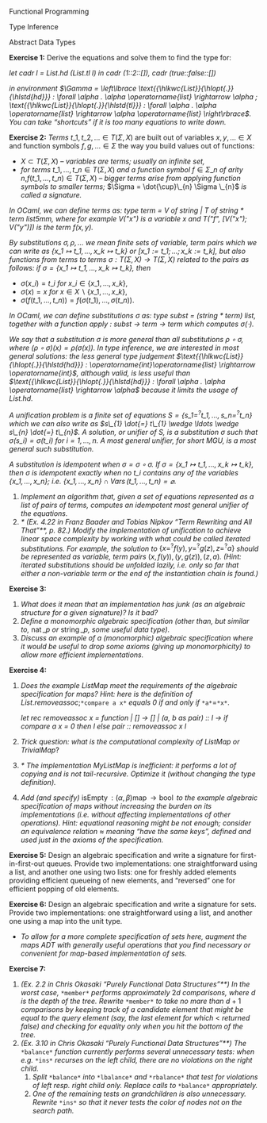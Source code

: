 Functional Programming

Type Inference

Abstract Data Types

**Exercise 1:** Derive the equations and solve them to find the type for:

*let cadr l = List.hd (List.tl l) in cadr (1::2::[]), cadr (true::false::[])*

*in environment $\Gamma = \left\lbrace
\text{{\hlkwc{List}}{\hlopt{.}}{\hlstd{hd}}} : \forall \alpha . \alpha
\operatorname{list} \rightarrow \alpha ;
\text{{\hlkwc{List}}{\hlopt{.}}{\hlstd{tl}}} : \forall \alpha . \alpha
\operatorname{list} \rightarrow \alpha \operatorname{list} \right\rbrace$. You
can take “shortcuts” if it is too many equations to write down.*

**Exercise 2:** *Terms* $t\_{1}, t\_{2}, \ldots \in T (\Sigma, X)$ are built 
out of variables $x, y, \ldots \in X$ and function symbols $f, g, \ldots \in 
\Sigma$ the way you build values out of functions:

* $X \subset T (\Sigma, X)$ *– variables are terms; usually an infinite set,*
* *for terms* $t\_{1}, \ldots, t\_{n} \in T (\Sigma, X)$ *and a function
  symbol* $f \in \Sigma \_{n}$ *of arity* $n$,$f (t\_{1}, \ldots, t\_{n}) \in
  T (\Sigma, X)$ *– bigger terms arise from applying function symbols to
  smaller terms;* $\Sigma = \dot{\cup}\_{n} \Sigma \_{n}$ *is called a
  signature.*

*In OCaml, we can define terms as: type term = V of string | T of string \*
term list5mm, where for example V("x") is a variable $x$ and T("f", [V("x");
V("y")]) is the term $f (x, y)$.*

*By *substitutions* $\sigma, \rho, \ldots$ we mean finite sets of variable,
term pairs which we can write as $\lbrace x\_{1} \mapsto t\_{1}, \ldots,
x\_{k} \mapsto t\_{k} \rbrace$ or $[x\_{1} := t\_{1} ; \ldots ; x\_{k} :=
t\_{k}]$, but also functions from terms to terms $\sigma : T (\Sigma, X)
\rightarrow T (\Sigma, X)$ related to the pairs as follows: if $\sigma =
\lbrace x\_{1} \mapsto t\_{1}, \ldots, x\_{k} \mapsto t\_{k} \rbrace$, then*

* $\sigma (x\_{i}) = t\_{i}$ *for* $x\_{i} \in \lbrace x\_{1}, \ldots, x\_{k}
  \rbrace$,
* $\sigma (x) = x$ *for* $x \in X\backslash \lbrace x\_{1}, \ldots, x\_{k}
  \rbrace$,
* $\sigma (f (t\_{1}, \ldots, t\_{n})) = f (\sigma (t\_{1}), \ldots, \sigma
  (t\_{n}))$.

*In OCaml, we can define substitutions $\sigma$ as: type subst = (string \*
term) list, together with a function apply : subst -> term -> term
which computes $\sigma (\cdot)$.*

*We say that a substitution $\sigma$ is *more general* than all substitutions
$\rho \circ \sigma$, where $(\rho \circ \sigma) (x) = \rho (\sigma (x))$. In
type inference, we are interested in most general solutions: the less general
type judgement $\text{{\hlkwc{List}}{\hlopt{.}}{\hlstd{hd}}} :
\operatorname{int}\operatorname{list} \rightarrow \operatorname{int}$,
although valid, is less useful than
$\text{{\hlkwc{List}}{\hlopt{.}}{\hlstd{hd}}} : \forall \alpha . \alpha
\operatorname{list} \rightarrow \alpha$ because it limits the usage of
List.hd.*

*A *unification problem* is a finite set of equations $S = \lbrace s\_{1} =^?
t\_{1}, \ldots, s\_{n} =^? t\_{n} \rbrace$ which we can also write as $s\_{1}
\dot{=} t\_{1} \wedge \ldots \wedge s\_{n} \dot{=} t\_{n}$. A solution,
or *unifier* of $S$, is a substitution $\sigma$ such that $\sigma (s\_{i}) =
\sigma (t\_{i})$ for $i = 1, \ldots, n$. A *most general unifier*, for
short *MGU*, is a most general such substitution.*

*A substitution is *idempotent* when $\sigma = \sigma \circ \sigma$. If
$\sigma = \lbrace x\_{1} \mapsto t\_{1}, \ldots, x\_{k} \mapsto t\_{k}
\rbrace$, then $\sigma$ is idempotent exactly when no $t\_{i}$ contains any of
the variables $\lbrace x\_{1}, \ldots, x\_{n} \rbrace$; i.e. $\lbrace x\_{1},
\ldots, x\_{n} \rbrace \cap \operatorname{Vars} (t\_{1}, \ldots, t\_{n}) =
\varnothing$.*

1. *Implement an algorithm that, given a set of equations represented as a
   list of pairs of terms, computes an idempotent most general unifier of the
   equations.*
1. *\* (Ex. 4.22 in* *Franz Baader and Tobias Nipkov “Term Rewriting and All
   That”**, p. 82.) Modify the implementation of unification to achieve linear
   space complexity by working with what could be called iterated
   substitutions. For example, the solution to* $\lbrace x =^? f (y), y =^? g
   (z), z =^? a \rbrace$ *should be represented as variable, term pairs* $(x,
   f (y)), (y, g (z)), (z, a)$*. (Hint: iterated substitutions should be
   unfolded lazily, i.e. only so far that either a non-variable term or the
   end of the instantiation chain is found.)*

**Exercise 3:**

1. *What does it mean that an implementation has junk (as an algebraic
   structure for a given signature)? Is it bad?*
1. *Define a monomorphic algebraic specification (other than, but similar to,*
   $\operatorname{nat}\_{p}$ *or* $\operatorname{string}\_{p}$*, some useful
   data type).*
1. *Discuss an example of a (monomorphic) algebraic specification where it
   would be useful to drop some axioms (giving up monomorphicity) to allow
   more efficient implementations.*

**Exercise 4:**

1. *Does the example* *ListMap* *meet the requirements of the algebraic
   specification for maps? Hint: here is the definition
   of* *List*.*removeassoc*;`*compare a x*` *equals* *0* *if and only if*
   `*a*`=`*x*`.

   *let rec removeassoc x = function  | [] -> []  | (a, b as pair) ::
   l ->      if compare a x = 0 then l else pair :: removeassoc x l*
1. *Trick question: what is the computational complexity
   of* *ListMap* *or* *TrivialMap*?
1. *\* The implementation* *MyListMap* *is inefficient: it performs a lot of
   copying and is not tail-recursive. Optimize it (without changing the type
   definition).*
1. *Add (and specify)* $\operatorname{isEmpty}: (\alpha, \beta)
   \operatorname{map} \rightarrow \operatorname{bool}$ *to the example
   algebraic specification of maps without increasing the burden on its
   implementations (i.e. without affecting implementations of other
   operations). Hint: equational reasoning might be not enough; consider an
   equivalence relation* $\approx$ *meaning “have the same keys”, defined and
   used just in the axioms of the specification.*

**Exercise 5:** Design an algebraic specification and write a signature for 
first-in-first-out queues. Provide two implementations: one straightforward 
using a list, and another one using two lists: one for freshly added elements 
providing efficient queueing of new elements, and “reversed” one for efficient 
popping of old elements.

**Exercise 6:** Design an algebraic specification and write a signature for 
sets. Provide two implementations: one straightforward using a list, and 
another one using a map into the unit type.

* *To allow for a more complete specification of sets here, augment the maps
  ADT with generally useful operations that you find necessary or convenient
  for map-based implementation of sets.*

**Exercise 7:**

1. *(Ex. 2.2 in* *Chris Okasaki “Purely Functional Data Structures”**) In the
   worst case,* `*member*` *performs approximately* $2 d$ *comparisons, where*
   $d$ *is the depth of the tree. Rewrite* `*member*` *to take no mare than*
   $d + 1$ *comparisons by keeping track of a candidate element
   that* *might* *be equal to the query element (say, the last element for
   which* $<$ *returned false) and checking for equality only when you
   hit the bottom of the tree.*
1. *(Ex. 3.10 in* *Chris Okasaki “Purely Functional Data Structures”**) The*
   `*balance*` *function currently performs several unnecessary tests: when
   e.g.* `*ins*` *recurses on the left child, there are no violations on the
   right child.*
   1. *Split* `*balance*` *into* `*lbalance*` *and* `*rbalance*` *that test
      for violations of left resp. right child only. Replace calls to*
      `*balance*` *appropriately.*
   1. *One of the remaining tests on grandchildren is also unnecessary.
      Rewrite* `*ins*` *so that it never tests the color of nodes not on the
      search path.*
